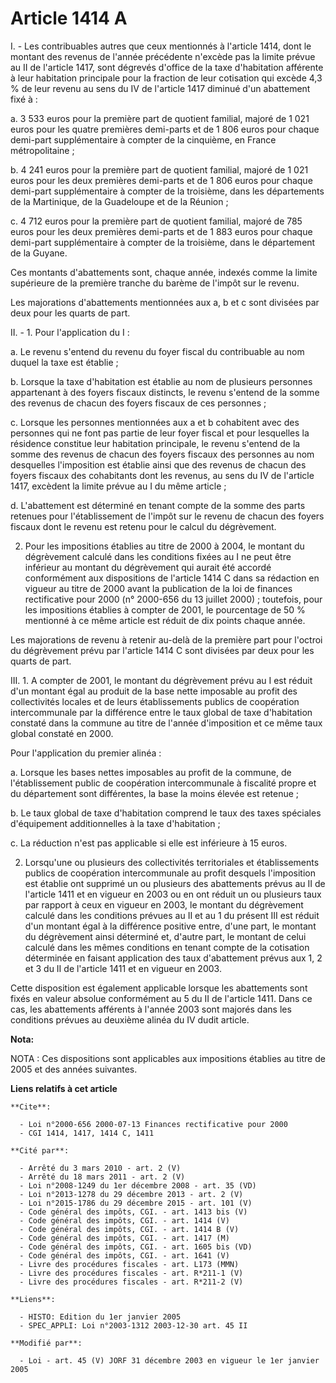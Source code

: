 # Article 1414 A

I. - Les contribuables autres que ceux mentionnés à l'article 1414, dont le montant des revenus de l'année précédente
n'excède pas la limite prévue au II de l'article 1417, sont dégrevés d'office de la taxe d'habitation afférente à leur
habitation principale pour la fraction de leur cotisation qui excède 4,3 % de leur revenu au sens du IV de l'article 1417
diminué d'un abattement fixé à :

a. 3 533 euros pour la première part de quotient familial, majoré de 1 021 euros pour les quatre premières demi-parts et de 1
806 euros pour chaque demi-part supplémentaire à compter de la cinquième, en France métropolitaine ;

b. 4 241 euros pour la première part de quotient familial, majoré de 1 021 euros pour les deux premières demi-parts et de 1
806 euros pour chaque demi-part supplémentaire à compter de la troisième, dans les départements de la Martinique, de la
Guadeloupe et de la Réunion ;

c. 4 712 euros pour la première part de quotient familial, majoré de 785 euros pour les deux premières demi-parts et de 1 883
euros pour chaque demi-part supplémentaire à compter de la troisième, dans le département de la Guyane.

Ces montants d'abattements sont, chaque année, indexés comme la limite supérieure de la première tranche du barème de l'impôt
sur le revenu.

Les majorations d'abattements mentionnées aux a, b et c sont divisées par deux pour les quarts de part.

II. - 1. Pour l'application du I :

a. Le revenu s'entend du revenu du foyer fiscal du contribuable au nom duquel la taxe est établie ;

b. Lorsque la taxe d'habitation est établie au nom de plusieurs personnes appartenant à des foyers fiscaux distincts, le
revenu s'entend de la somme des revenus de chacun des foyers fiscaux de ces personnes ;

c. Lorsque les personnes mentionnées aux a et b cohabitent avec des personnes qui ne font pas partie de leur foyer fiscal et
pour lesquelles la résidence constitue leur habitation principale, le revenu s'entend de la somme des revenus de chacun des
foyers fiscaux des personnes au nom desquelles l'imposition est établie ainsi que des revenus de chacun des foyers fiscaux
des cohabitants dont les revenus, au sens du IV de l'article 1417, excèdent la limite prévue au I du même article ;

d. L'abattement est déterminé en tenant compte de la somme des parts retenues pour l'établissement de l'impôt sur le revenu
de chacun des foyers fiscaux dont le revenu est retenu pour le calcul du dégrèvement.

2. Pour les impositions établies au titre de 2000 à 2004, le montant du dégrèvement calculé dans les conditions fixées au I
ne peut être inférieur au montant du dégrèvement qui aurait été accordé conformément aux dispositions de l'article 1414 C
dans sa rédaction en vigueur au titre de 2000 avant la publication de la loi de finances rectificative pour 2000 (n° 2000-656
du 13 juillet 2000) ; toutefois, pour les impositions établies à compter de 2001, le pourcentage de 50 % mentionné à ce même
article est réduit de dix points chaque année.

Les majorations de revenu à retenir au-delà de la première part pour l'octroi du dégrèvement prévu par l'article 1414 C sont
divisées par deux pour les quarts de part.

III. 1. A compter de 2001, le montant du dégrèvement prévu au I est réduit d'un montant égal au produit de la base nette
imposable au profit des collectivités locales et de leurs établissements publics de coopération intercommunale par la
différence entre le taux global de taxe d'habitation constaté dans la commune au titre de l'année d'imposition et ce même
taux global constaté en 2000.

Pour l'application du premier alinéa :

a. Lorsque les bases nettes imposables au profit de la commune, de l'établissement public de coopération intercommunale à
fiscalité propre et du département sont différentes, la base la moins élevée est retenue ;

b. Le taux global de taxe d'habitation comprend le taux des taxes spéciales d'équipement additionnelles à la taxe
d'habitation ;

c. La réduction n'est pas applicable si elle est inférieure à 15 euros.

2. Lorsqu'une ou plusieurs des collectivités territoriales et établissements publics de coopération intercommunale au profit
desquels l'imposition est établie ont supprimé un ou plusieurs des abattements prévus au II de l'article 1411 et en vigueur
en 2003 ou en ont réduit un ou plusieurs taux par rapport à ceux en vigueur en 2003, le montant du dégrèvement calculé dans
les conditions prévues au II et au 1 du présent III est réduit d'un montant égal à la différence positive entre, d'une part,
le montant du dégrèvement ainsi déterminé et, d'autre part, le montant de celui calculé dans les mêmes conditions en tenant
compte de la cotisation déterminée en faisant application des taux d'abattement prévus aux 1, 2 et 3 du II de l'article 1411
et en vigueur en 2003.

Cette disposition est également applicable lorsque les abattements sont fixés en valeur absolue conformément au 5 du II de
l'article 1411. Dans ce cas, les abattements afférents à l'année 2003 sont majorés dans les conditions prévues au deuxième
alinéa du IV dudit article.

**Nota:**

NOTA : Ces dispositions sont applicables aux impositions établies au titre de 2005 et des années suivantes.

**Liens relatifs à cet article**

	**Cite**:

	  - Loi n°2000-656 2000-07-13 Finances rectificative pour 2000
	  - CGI 1414, 1417, 1414 C, 1411

	**Cité par**:

	  - Arrêté du 3 mars 2010 - art. 2 (V)
	  - Arrêté du 18 mars 2011 - art. 2 (V)
	  - Loi n°2008-1249 du 1er décembre 2008 - art. 35 (VD)
	  - Loi n°2013-1278 du 29 décembre 2013 - art. 2 (V)
	  - Loi n°2015-1786 du 29 décembre 2015 - art. 101 (V)
	  - Code général des impôts, CGI. - art. 1413 bis (V)
	  - Code général des impôts, CGI. - art. 1414 (V)
	  - Code général des impôts, CGI. - art. 1414 B (V)
	  - Code général des impôts, CGI. - art. 1417 (M)
	  - Code général des impôts, CGI. - art. 1605 bis (VD)
	  - Code général des impôts, CGI. - art. 1641 (V)
	  - Livre des procédures fiscales - art. L173 (MMN)
	  - Livre des procédures fiscales - art. R*211-1 (V)
	  - Livre des procédures fiscales - art. R*211-2 (V)

	**Liens**:

	  - HISTO: Edition du 1er janvier 2005
	  - SPEC_APPLI: Loi n°2003-1312 2003-12-30 art. 45 II

	**Modifié par**:

	  - Loi - art. 45 (V) JORF 31 décembre 2003 en vigueur le 1er janvier 2005
